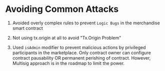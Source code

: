 # Avoiding Common Attacks

1. Avoided overly complex rules to prevent `Logic Bugs` in the merchandise smart contract

2. Not using tx.origin at all to avoid "Tx.Origin Problem"

3. Used `isAdmin` modifier to prevent malicious actions by privileged participants in the marketplace. Only contract owner can configure contract pausability OR permanent perishing of contract. However, Multisig approach is in the roadmap to limit the power.
